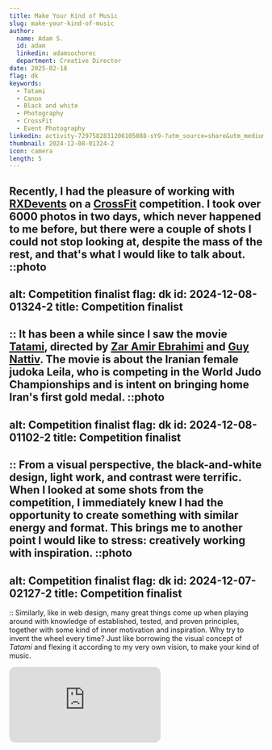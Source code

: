 ```yaml
---
title: Make Your Kind of Music
slug: make-your-kind-of-music
author:
  name: Adam S.
  id: adam
  linkedin: adamsochorec
  department: Creative Director
date: 2025-02-18
flag: dk
keywords:
  - Tatami
  - Canon
  - Black and white
  - Photography
  - CrossFit
  - Event Photography
linkedin: activity-7297582831206105088-sY9-?utm_source=share&utm_medium=member_desktop&rcm=ACoAADhnnusBAz9utnV3BAcpNUWP9RVjWhswzLo
thumbnail: 2024-12-08-01324-2
icon: camera
length: 5
---
```

Recently, I had the pleasure of working with [RXDevents](https://www.rxd.dk) on a [CrossFit](https://crossfitpitstop.dk) competition. I took over 6000 photos in two days, which never happened to me before, but there were a couple of shots I could not stop looking at, despite the mass of the rest, and that's what I would like to talk about.
::photo
---
alt: Competition finalist
flag: dk
id: 2024-12-08-01324-2
title: Competition finalist
---
::
It has been a while since I saw the movie [Tatami](https://www.imdb.com/title/tt26674818/?ref_=nm_ov_bio_lk), directed by [Zar Amir Ebrahimi](https://www.imdb.com/name/nm4399355/?ref_=tt_ov_dr_1) and [Guy Nattiv](https://www.imdb.com/name/nm1142235/?ref_=tt_ov_dr_2). The movie is about the Iranian female judoka Leila, who is competing in the World Judo Championships and is intent on bringing home Iran's first gold medal.
::photo
---
alt: Competition finalist
flag: dk
id: 2024-12-08-01102-2
title: Competition finalist
---
::
From a visual perspective, the black-and-white design, light work, and contrast were terrific. When I looked at some shots from the competition, I immediately knew I had the opportunity to create something with similar energy and format. This brings me to another point I would like to stress: creatively working with inspiration.
::photo
---
alt: Competition finalist
flag: dk
id: 2024-12-07-02127-2
title: Competition finalist
---
::
Similarly, like in web design, many great things come up when playing around with knowledge of established, tested, and proven principles, together with some kind of inner motivation and inspiration. Why try to invent the wheel every time? Just like borrowing the visual concept of *Tatami* and flexing it according to my very own vision, to make your kind of music.
<iframe style="border-radius:12px" src="https://open.spotify.com/embed/track/6H3Wa6hWR9DRMzMSd4pZkT?utm_source=generator" class="spotify" frameBorder="0" allowfullscreen="" allow="autoplay; clipboard-write; encrypted-media; fullscreen; picture-in-picture" loading="lazy"></iframe>